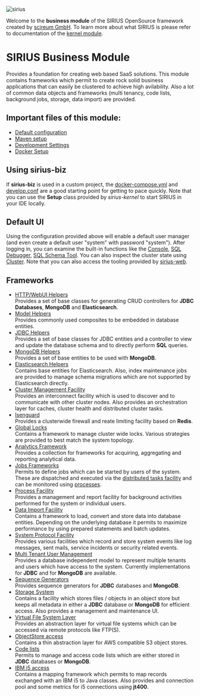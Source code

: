 ![sirius](https://raw.githubusercontent.com/scireum/sirius-kernel/master/docs/sirius.jpg)

Welcome to the **business module** of the SIRIUS OpenSource framework created by [scireum GmbH](https://www.scireum.de). 
To learn more about what SIRIUS is please refer to documentation of the [kernel module](https://github.com/scireum/sirius-kernel).

# SIRIUS Business Module

Provides a foundation for creating web based SaaS solutions. This module contains frameworks which permit to create
rock solid business applications that can easily be clustered to achieve high avilability. Also a lot of common
data objects and frameworks (multi tenancy, code lists, background jobs, storage, data import) are provided.

## Important files of this module: 

* [Default configuration](src/main/resources/component-biz.conf)
* [Maven setup](pom.xml)
* [Development Settings](develop.conf)
* [Docker Setup](docker-compose.yml)

## Using sirius-biz

If **sirius-biz** is used in a custom project, the [docker-compose.yml](docker-compose.yml) and [develop.conf](develop.conf)
are a good starting point for getting to pace quickly. Note that you can use the **Setup** class provided by
*sirius-kernel* to start SIRIUS in your IDE locally.

## Default UI

Using the configuration provided above will enable a default user manager (and even create a default user "system" with password "system").
After logging in, you can examine the built-in functions like the 
[Console](http://localhost:9000/system/console), [SQL Debugger](http://localhost:9000/system/sql),
 [SQL Schema Tool](http://localhost:9000/system/schema). You can also inspect the cluster state
 using [Cluster](http://localhost:9000/system/cluster). Note that you can also access the
 tooling provided by [sirius-web](https://github.com/scireum/sirius-web).


## Frameworks

* [HTTP/WebUI Helpers](src/main/java/sirius/biz/web)\
Provides a set of base classes for generating CRUD controllers for **JDBC Databases**, **MongoDB** and **Elasticsearch**.
* [Model Helpers](src/main/java/sirius/biz/model)\
Provides commonly used composites to be embedded in database entities.
* [JDBC Helpers](src/main/java/sirius/biz/jdbc)\
Provides a set of base classes for JDBC entities and a controller to view and update the database schema and to 
directly perform **SQL** queries.
* [MongoDB Helpers](src/main/java/sirius/biz/mongo)\
Provides a set of base entities to be used with **MongoDB**.
* [Elasticsearch Helpers](src/main/java/sirius/biz/elastic)\
Contains base entities for Elasticsearch. Also, index maintenance jobs are provided to manage schema migrations which 
are not supported by Elasticsearch directly.
* [Cluster Management Facility](src/main/java/sirius/biz/cluster)\
Provides an interconnect facility which is used to discover and to communicate with other cluster nodes.
Also provides an orchestration layer for caches, cluster health and distributed cluster tasks.
* [Isenguard](src/main/java/sirius/biz/isenguard)\
Provides a clusterwide firewall and reate limiting facility based on **Redis**.
* [Global Locks](src/main/java/sirius/biz/locks)\
Contains a framework to manage cluster wide locks. Various strategies are provided to best match
the system topology.
* [Analytics Framework](src/main/java/sirius/biz/analytics)\
Provides a collection for frameworks for acquiring, aggregating and reporting 
analytical data.
* [Jobs Frameworks](src/main/java/sirius/biz/jobs)\
Permits to define jobs which can be started by users of the system. These are dispatched and executed via
the [distributed tasks facility](src/main/java/sirius/biz/cluster/work) and can be monitored using
[processes](src/main/java/sirius/biz/process).
* [Process Facility](src/main/java/sirius/biz/process)\
Provides a management and report facility for background activities performed for the system or individual users.
* [Data Import Facility](src/main/java/sirius/biz/importer)\
Contains a framework to load, convert and store data into database entities. Depending on the underlying database it
permits to maximize performance by using prepared statements and batch updates.
* [System Protocol Facility](src/main/java/sirius/biz/protocol)\
Provides various facilities which record and store system events like log messages, sent mails, service incidents or 
security related events. 
* [Multi Tenant User Management](src/main/java/sirius/biz/tenants)\
Provides a database independent model to represent multiple tenants and users which have access to the system.
Currently implementations for **JDBC** and for **MongoDB** are available.
* [Sequence Generators](src/main/java/sirius/biz/sequences)\
Provides sequence generators for **JDBC** databases and **MongoDB**.
* [Storage System](src/main/java/sirius/biz/storage)\
Contains a facility which stores files / objects in an object store but keeps all metadata in
either a **JDBC** database or **MongoDB** for efficient access. Also provides a management and maintenance UI.
* [Virtual File System Layer](src/main/java/sirius/biz/vfs)\
Provides an abstraction layer for virtual file systems which can be accessed via remote protocols like FTP(S).
* [ObjectStore access](src/main/java/sirius/biz/storage/s3)\
Contains a thin abstraction layer for AWS compatible S3 object stores.
* [Code lists](src/main/java/sirius/biz/codelists)\
Permits to manage and access code lists which are either stored in **JDBC** databases or **MongoDB**.
* [IBM i5 access](src/main/java/sirius/biz/i5)\
Contains a mapping framework which permits to map records exchanged with an IBM i5 to Java classes. Also provides
and connection pool and some metrics for i5 connections using **jt400**.
